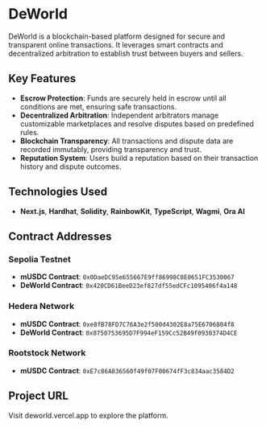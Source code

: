 # DeWorld

DeWorld is a blockchain-based platform designed for secure and transparent online transactions. It leverages smart contracts and decentralized arbitration to establish trust between buyers and sellers.

## Key Features

- **Escrow Protection**: Funds are securely held in escrow until all conditions are met, ensuring safe transactions.
- **Decentralized Arbitration**: Independent arbitrators manage customizable marketplaces and resolve disputes based on predefined rules.
- **Blockchain Transparency**: All transactions and dispute data are recorded immutably, providing transparency and trust.
- **Reputation System**: Users build a reputation based on their transaction history and dispute outcomes.

## Technologies Used

- **Next.js**, **Hardhat**, **Solidity**, **RainbowKit**, **TypeScript**, **Wagmi**, **Ora AI**

## Contract Addresses

### Sepolia Testnet
- **mUSDC Contract**: `0x0DaeDC95e655667E9ff86998C0E0651FC3530067`
- **DeWorld Contract**: `0x420CD61BeeD23ef827df55edCFc1095406f4a148`

### Hedera Network
- **mUSDC Contract**: `0xe8fB78FD7C76A3e2f500d4302E8a75E6706804f8`
- **DeWorld Contract**: `0x8750753695D7F994eF159Cc52B49f0930374D4CE`

### Rootstock Network
- **mUSDC Contract**: `0xE7c86A836560f49f07F00674fF3c834aac3584D2`

## Project URL

Visit deworld.vercel.app to explore the platform.

